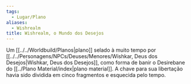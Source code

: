 ```yaml
---
tags:
  - Lugar/Plano
aliases:
  - Wishrealm
title: Wishrealm, o Mundo dos Desejos
---
```

Um [[../../Worldbuild/Planos|plano]] selado à muito tempo por [[../../Personagens/NPCs/Deuses/Menores/Wishkar, Deus dos Desejos|Wishkar, Deus dos Desejos]], como forma de banir o Desirebane do [[../Plano Material/index|plano material]]. A chave para sua libertação havia sido dividida em cinco fragmentos e esquecida pelo tempo.
